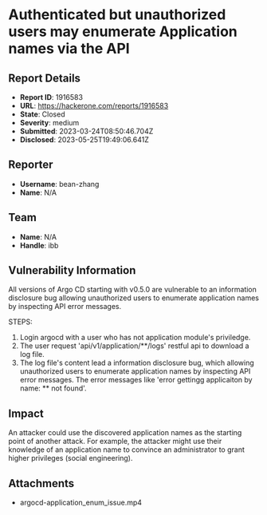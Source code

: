 # Authenticated but unauthorized users may enumerate Application names via the API

## Report Details
- **Report ID**: 1916583
- **URL**: https://hackerone.com/reports/1916583
- **State**: Closed
- **Severity**: medium
- **Submitted**: 2023-03-24T08:50:46.704Z
- **Disclosed**: 2023-05-25T19:49:06.641Z

## Reporter
- **Username**: bean-zhang
- **Name**: N/A

## Team
- **Name**: N/A
- **Handle**: ibb

## Vulnerability Information
All versions of Argo CD starting with v0.5.0 are vulnerable to an information disclosure bug allowing unauthorized users to enumerate application names by inspecting API error messages. 

STEPS:
1. Login argocd with a user who has not application module's priviledge.
2. The user request 'api/v1/application/**/logs' restful api to download a log file.
3. The log file's content lead a information disclosure bug, which allowing unauthorized users to enumerate application names by inspecting API error messages. The error messages like 'error gettingg applicaiton by name: ** not found'.

## Impact

An attacker could use the discovered application names as the starting point of another attack. For example, the attacker might use their knowledge of an application name to convince an administrator to grant higher privileges (social engineering).

## Attachments
- argocd-application_enum_issue.mp4

